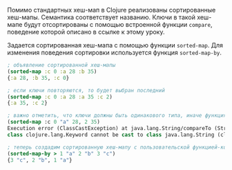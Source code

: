 Помимо стандартных хеш-мап в Clojure реализованы сортированные хеш-мапы. Семантика соответствует названию. Ключи в такой хеш-мапе будут отсортированы с помощью встроенной функции `compare`, поведение которой описано в ссылке к этому уроку.

Задается сортированная хеш-мапа с помощью функции `sorted-map`. Для изменения поведения сортировки используется функция `sorted-map-by`.

```clojure
; объявление сортированной хеш-мапы
(sorted-map :c 0 :a 28 :b 35)
{:a 28, :b 35, :c 0}

; если ключи повторяются, то будет выбран последний
(sorted-map :c 0 :a 28 :a 35 :c 2)
{:a 35, :c 2}

; важно отметить, что ключи должны быть одинакового типа, иначе функция `compare` не сможет их сравнить
(sorted-map :с 0 "a" 28, 2 35)
Execution error (ClassCastException) at java.lang.String/compareTo (String.java:134).
class clojure.lang.Keyword cannot be cast to class java.lang.String (clojure.lang.Keyword is in unnamed module of loader 'bootstrap'; java.lang.String is in module java.base of loader 'bootstrap')

; теперь создадим сортированную хеш-мапу с пользовательской функцией-компаратором
(sorted-map-by > 1 "a" 2 "b" 3 "c")
{3 "c", 2 "b", 1 "a"}
```
